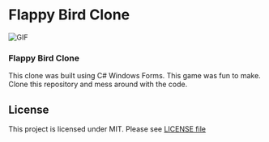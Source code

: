 # Flappy Bird Clone

![GIF](https://github.com/nate51315/FlappyBirdClone/blob/master/flappy.gif)

### Flappy Bird Clone
This clone was built using C# Windows Forms. This game was fun to make. Clone this repository and mess around with the code.

## License
This project is licensed under MIT. Please see [LICENSE file](https://github.com/nate51315/PasswordGenerator/blob/master/LICENSE)
